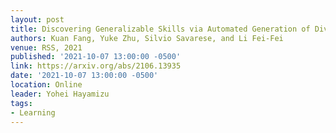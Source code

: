```yaml
---
layout: post
title: Discovering Generalizable Skills via Automated Generation of Diverse Tasks
authors: Kuan Fang, Yuke Zhu, Silvio Savarese, and Li Fei-Fei
venue: RSS, 2021
published: '2021-10-07 13:00:00 -0500'
link: https://arxiv.org/abs/2106.13935
date: '2021-10-07 13:00:00 -0500'
location: Online
leader: Yohei Hayamizu
tags:
- Learning
---
```

